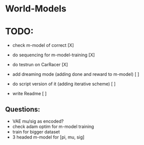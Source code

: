 # World-Models



# TODO:
- check m-model of correct [X]
- do sequencing for m-model-training [X]
- do testrun on CarRacer [X]

- add dreaming mode (adding done and reward to m-model) [ ]
- do script version of it (adding iterative scheme) [ ]
- write Readme [ ]

## Questions:
- VAE mu/sig as encoded?
- check adam optim for m-model training
- train for bigger dataset
- 3 headed m-model for [pi, mu, sig]
